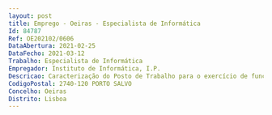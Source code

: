 ```yaml
--- 
layout: post
title: Emprego - Oeiras - Especialista de Informática
Id: 84787
Ref: OE202102/0606
DataAbertura: 2021-02-25
DataFecho: 2021-03-12
Trabalho: Especialista de Informática
Empregador: Instituto de Informática, I.P.
Descricao: Caracterização do Posto de Trabalho para o exercício de funções de Administrador Aplicacional, com as seguintes características • Instalar, configurar e manter o Software de acordo com as melhores práticas e procedimentos definidos • Monitorizar diariamente as aplicações e verificar a sua integridade e disponibilidade. Verificar a alocação de recursos e rever log’s de sistema • Analisar e resolver ou escalar incidentes • Otimizar o desempenho dos servidores aplicacionais • Criar e atualizar documentação operacional • Aumentar o nível de automação e automatização das tarefas, reduzindo o risco operacional • Realizar deployments aplicacionais nos vários ambientes (pré produção, produção, experimental e PCN) • Manter os sistemas Legacy (sistemas em fim de vida) • Implementar configurações na infraestrutura aplicacional • Participar no desenvolvimento dos projetos na fase de entrega para préprodução • Elaborar relatórios de monitorização de ambientes • Executar PCN • Garantir a manutenção do sistema • Assegurar a instalação e a configuração de software base aplicacional nos ambientes que antecedem a pré produção (desenvolvimento, testes e piloto).
CodigoPostal: 2740-120 PORTO SALVO
Concelho: Oeiras
Distrito: Lisboa
--- 
```

